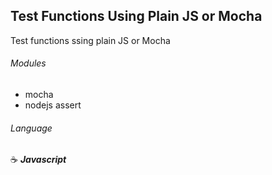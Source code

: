 ## Test Functions Using Plain JS or Mocha

Test functions ssing plain JS or Mocha

###### Modules

- mocha
- nodejs assert

###### Language

:coffee: **_Javascript_**
